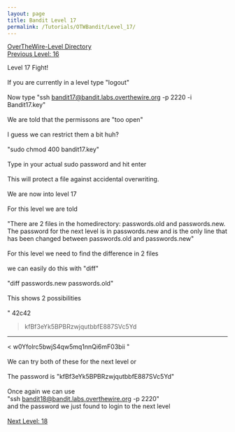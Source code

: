 ```yaml
---
layout: page
title: Bandit Level 17
permalink: /Tutorials/OTWBandit/Level_17/
---
```

[OverTheWire-Level Directory](https://zacvr.github.io/Tutorials/OTWBandit/)
<br/>
[Previous Level: 16](https://zacvr.github.io//Tutorials/OTWBandit/Level_16)
<br/>

Level 17 Fight!
<br/><br/>
If you are currently in a level type "logout"
<br/><br/>
Now type "ssh bandit17@bandit.labs.overthewire.org -p 2220 -i Bandit17.key"
<br/><br/>
We are told that the permissons are "too open"
<br/><br/>
I guess we can restrict them a bit huh?
<br/><br/>
"sudo chmod 400 bandit17.key"
<br/><br/>
Type in your actual sudo password and hit enter
<br/><br/>
This will protect a file against accidental overwriting.
<br/><br/>
We are now into level 17
<br/><br/>
For this level we are told
<br/><br/>
"There are 2 files in the homedirectory: passwords.old and passwords.new. The password for the next level is in passwords.new and is the only line that has been changed between passwords.old and passwords.new"
<br/><br/>
For this level we need to find the difference in 2 files
<br/><br/>
we can easily do this with "diff"
<br/><br/>
"diff passwords.new passwords.old"
<br/><br/>
This shows 2 possibilities
<br/><br/>
"
42c42
> kfBf3eYk5BPBRzwjqutbbfE887SVc5Yd
---
< w0Yfolrc5bwjS4qw5mq1nnQi6mF03bii
"
<br/><br/>
We can try both of these for the next level or
<br/><br/>
The password is "kfBf3eYk5BPBRzwjqutbbfE887SVc5Yd"
<br/><br/>
Once again we can use
<br/>
"ssh bandit18@bandit.labs.overthewire.org -p 2220"
<br/>
and the password we just found to login to the next level
<br/><br/>
[Next Level: 18](https://zacvr.github.io//Tutorials/OTWBandit/Level_18)
